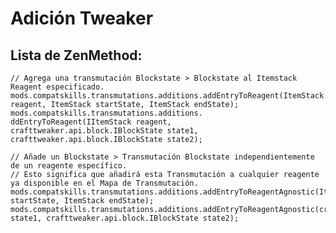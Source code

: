# Adición Tweaker

## Lista de ZenMethod:

    // Agrega una transmutación Blockstate > Blockstate al Itemstack Reagent especificado.
    mods.compatskills.transmutations.additions.addEntryToReagent(ItemStack reagent, ItemStack startState, ItemStack endState);
    mods.compatskills.transmutations.additions. ddEntryToReagent(IItemStack reagent, crafttweaker.api.block.IBlockState state1, crafttweaker.api.block.IBlockState state2);
    
    // Añade un Blockstate > Transmutación Blockstate independientemente de un reagente específico.
    // Esto significa que añadirá esta Transmutación a cualquier reagente ya disponible en el Mapa de Transmutación.
    mods.compatskills.transmutations.additions.addEntryToReagentAgnostic(ItemStack startState, ItemStack endState);
    mods.compatskills.transmutations.additions.addEntryToReagentAgnostic(crafttweaker.api.block.IBlockState state1, crafttweaker.api.block.IBlockState state2);